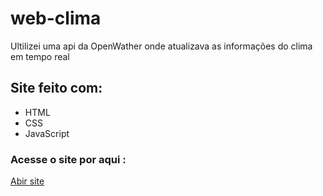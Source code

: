 # web-clima
<p>Ultilizei uma api da OpenWather onde atualizava as informações do clima em tempo real</p>
 
<h2>Site feito com:</h2>
<ul>
 <li>HTML</li>
 <li>CSS</li>
 <li>JavaScript</li>
</ul>

<h3>Acesse o site por aqui :</h3>
 <p><a href="https://dapper-churros-82cd24.netlify.app/">Abir site</a>
